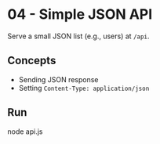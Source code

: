 # 04 - Simple JSON API

Serve a small JSON list (e.g., users) at `/api`.

## Concepts
- Sending JSON response
- Setting `Content-Type: application/json`

## Run
node api.js